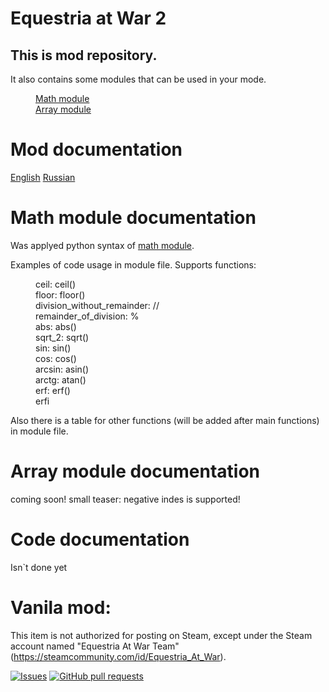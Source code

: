 # Equestria at War 2
<h2>This is mod repository.</h2>
It also contains some modules that can be used in your mode.
<dl>
    <dd><a href="https://github.com/Pasha-2033/EaW-2/blob/master/common/mtth/math_operators.txt">Math module</a></dd>
    <dd><a href="https://github.com/Pasha-2033/EaW-2/blob/master/common/scripted_effects/array_operators.txt">Array module</a></dd>
</dl>

# Mod documentation
[English](docs/English.md)
[Russian](docs/Russian.md)

# Math module documentation
Was applyed python syntax of <a href = "https://docs.python.org/3/library/math.html">math module</a>.
<p>Examples of code usage in module file.
Supports functions:
<dl>
    <dd>ceil: ceil()</dd>
    <dd>floor: floor()</dd>
    <dd>division_without_remainder: //</dd>
    <dd>remainder_of_division: %</dd>
    <dd>abs: abs()</dd>
    <dd>sqrt_2: sqrt()</dd>
    <dd>sin: sin()</dd>
    <dd>cos: cos()</dd>
    <dd>arcsin: asin()</dd>
    <dd>arctg: atan()</dd>
    <dd>erf: erf()</dd>
    <dd>erfi</dd>
</dl>
Also there is a table for other functions (will be added after main functions) in module file.

# Array module documentation
coming soon!
small teaser: negative indes is supported!

# Code documentation
Isn`t done yet

# Vanila mod:
This item is not authorized for posting on Steam, except under the Steam account named "Equestria At War Team" (https://steamcommunity.com/id/Equestria_At_War).

<a href="https://github.com/Pasha-2033/EaW-2/issues"><img alt="Issues" src="https://img.shields.io/github/issues/Pasha-2033/EaW-2?color=0088ff"/></a>
<a href="https://github.com/Pasha-2033/EaW-2/pulls"><img alt="GitHub pull requests" src="https://img.shields.io/github/issues-pr/Pasha-2033/EaW-2?color=0088ff"/></a>